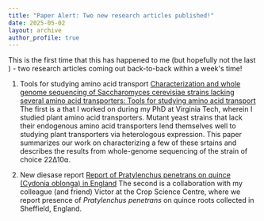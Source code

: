 ```yaml
---
title: "Paper Alert: Two new research articles published!"
date: 2025-05-02
layout: archive
author_profile: true
---
```

This is the first time that this has happened to me (but hopefully not the last  ) - two research articles coming out back-to-back within a week's time!

1. Tools for studying amino acid transport 
[Characterization and whole genome sequencing of Saccharomyces cerevisiae strains lacking several amino acid transporters: Tools for studying amino acid transport](https://doi.org/10.1371/journal.pone.0315789)
The first is a that I worked on during my PhD at Virginia Tech, wherein I studied plant amino acid transporters. Mutant yeast strains that lack their endogenous amino acid transporters lend themselves well to studying plant transporters via heterologous expression. This paper summarizes our work on characterizing a few of these srtains and describes the results from whole-genome sequencing of the strain of choice 22∆10⍺.

2. New diesase report
[Report of Pratylenchus penetrans on quince (Cydonia oblonga) in England](https://doi.org/10.1094/PDIS-02-25-0372-PDN)
The second is a collaboration with my colleague (and friend) Victor at the Crop Science Centre, where we report presence of *Pratylenchus penetrans* on quince roots collected in Sheffield, England.
